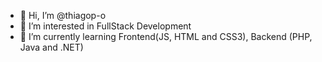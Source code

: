 - 👋 Hi, I’m @thiagop-o
- 👀 I’m interested in FullStack Development
- 🌱 I’m currently learning Frontend(JS, HTML and CSS3), Backend (PHP, Java and .NET) 

<!---
thiagop-o/thiagop-o is a ✨ special ✨ repository because its `README.md` (this file) appears on your GitHub profile.
You can click the Preview link to take a look at your changes.
--->
